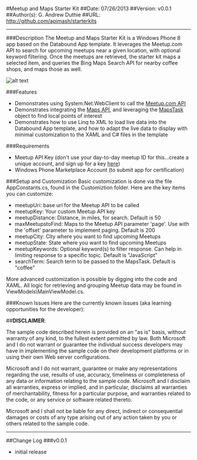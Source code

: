 #Meetup and Maps Starter Kit
##Date: 07/26/2013
##Version: v0.0.1
##Author(s): G. Andrew Duthie
##URL: http://github.com/apimash/starterkits

----------
###Description
The Meetup and Maps Starter Kit is a Windows Phone 8 app based on the Databound App template. It leverages the Meetup.com API to search for upcoming meetups near a given location, with optional keyword filtering. Once the meetups are retrieved, the starter kit maps a selected item, and queries the Bing Maps Search API for nearby coffee shops, and maps those as well.

![alt text][1]

###Features
 - Demonstrates using System.Net.WebClient to call the [Meetup.com API][2]
 - Demonstrates integrating the [Maps API][3], and leveraging the [MapsTask][4] object to find local points of interest
 - Demonstrates how to use Linq to XML to load live data into the Databound App template, and how to adapt the live data to display with minimal customization to the XAML and C# files in the template

###Requirements
 - Meetup API Key (don't use your day-to-day meetup ID for this...create a unique account, and sign up for a key [here][5])
 - Windows Phone Marketplace Account (to submit app for certification)

###Setup and Customization
Basic customization is done via the file AppConstants.cs, found in the Customiztion folder. Here are the key items you can customize:

 - meetupUri: base uri for the Meetup API to be called
 - meetupKey: Your custom Meetup API key
 - meetupDistance: Distance, in miles, for search. Default is 50
 - maxMeetupstoFind: Maps to the Meetup API parameter 'page'. Use with the 'offset' parameter to implement paging. Default is 200
 - meetupCity: City where you want to find upcoming Meetups
 - meetupState: State where you want to find upcoming Meetups
 - meetupKeywords: Optional keyword(s) to filter response. Can help in limiting response to a specific topic. Default is "JavaScript"
 - searchTerm: Search term to be passed to the MapsTask. Default is "coffee"
 
More advanced customization is possible by digging into the code and XAML. All logic for retrieving and grouping Meetup data may be found in ViewModels\MainViewModel.cs.

###Known Issues
Here are the currently known issues (aka learning opportunities for the developer):

##**DISCLAIMER**: 

The sample code described herein is provided on an "as is" basis, without warranty of any kind, to the fullest extent permitted by law. Both Microsoft and I do not warrant or guarantee the individual success developers may have in implementing the sample code on their development platforms or in using their own Web server configurations. 

Microsoft and I do not warrant, guarantee or make any representations regarding the use, results of use, accuracy, timeliness or completeness of any data or information relating to the sample code. Microsoft and I disclaim all warranties, express or implied, and in particular, disclaims all warranties of merchantability, fitness for a particular purpose, and warranties related to the code, or any service or software related thereto. 

Microsoft and I shall not be liable for any direct, indirect or consequential damages or costs of any type arising out of any action taken by you or others related to the sample code.

----------

##Change Log
###v0.0.1

 - initial release


  [1]: https://raw.github.com/apimash/StarterKits/master/APIMASH_MeetupPOI_StarterKit/homePage.png "Home Page"
  [2]: http://www.meetup.com/meetup_api/ "Meetup API"
  [3]: http://msdn.microsoft.com/en-US/library/windowsphone/develop/jj207045(v=vs.105).aspx
  [4]: http://msdn.microsoft.com/en-us/library/windowsphone/develop/jj206989(v=vs.105).aspx
  [5]: http://www.meetup.com/meetup_api/ "Meetup API"